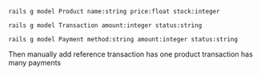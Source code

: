 ```
rails g model Product name:string price:float stock:integer 

rails g model Transaction amount:integer status:string

rails g model Payment method:string amount:integer status:string 
```

Then manually add reference 
transaction has one product
transaction has many payments
